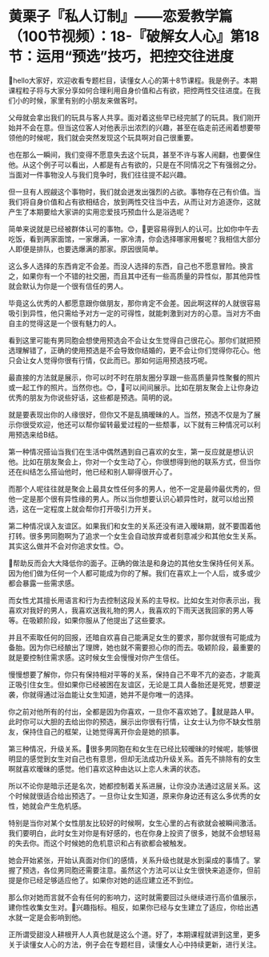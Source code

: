 # 黄栗子『私人订制』——恋爱教学篇（100节视频）：18-『破解女人心』第18节：运用“预选”技巧，把控交往进度

🎼hello大家好，欢迎收看专题栏目，读懂女人心的第十8节课程。我是例子。本期课程粒子将与大家分享如何合理利用自身价值和占有欲，把控两性交往进度。在我们小的时候，家里有别的小朋友来做客时。

父母就会拿出我们的玩具与客人共享。面对着这些早已经完腻了的玩具。我们刚开始并不会在意。但当这位客人对他表示出浓烈的兴趣，甚至在临走前还闹着想要带领他的时候呢，我们就会突然发现这个玩具啊对自己很重要。

也在那么一瞬间，我们变得不愿意失去这个玩具，甚至不许与客人闹翻，也要保住他。从这个例子可以看出，人都是有占有欲的，只是在不同情况之下有强弱之分。当面对一件事物没人与我们竞争时，我们往往提不起兴趣。

但一旦有人觊觎这个事物时，我们就会迸发出强烈的占欲。事物存在己有价值。当我们将自身价值和占有欲相结合，放到两性交往当中去，从而让对方追逐你，这就产生了本期要给大家讲的实用恋爱技巧预血什么是浴选呢？

简单来说就是已经被群体认可的事物。😊，🎼更容易得到人的认可。比如你中午去吃饭，看到两家面馆，一家爆满，一家冷清，你会选择哪家用餐呢？我相信大部分人即便是排队，也要选爆满的那家。原因很简单。

这么多人选择的东西肯定不会差。而没人选择的东西，自己也不愿意冒险。换言之，如果你有一个不错的社交圈，而且其中还有一些高质量的异性似，那其他异性就会默认为你是一个很有信任的男人。

毕竟这么优秀的人都愿意跟你做朋友，那你肯定不会差。因此啊这样的人就很容易吸引到异性，他只需给予对方一定的可得性，就能刺激到对方的心意。当对方不由自主的觉得这是一个很有魅力的人。

看到这里可能有男同胞会想使用预选会不会让女生觉得自己很花心。那你们就把预选理解错了，正确的使用预选是不会导致你结婚的，更不会让你们觉得你花心。他只会让女人觉得你很有行情，仅此而已。那如何运用预选技巧呢。

最直接的方法就是展示，你可以时不时在朋友圈分享跟一些高质量异性聚餐的照片或一起工作的照片。当然你也。😊，🎼可以间间展示。比如在朋友聚会上让你身边优秀的朋友为你说些好话，这些都是预选。简明的说。

就是要表现出你的人缘很好，但你又不是乱搞暧昧的人。当然，预选不仅是为了展示你很受欢迎，他还可以帮你留转最爱过程的一些颓事，以下就有三种情况可以利用预选来给B结。

第一种情况搭讪当我们在生活中偶然遇到自己喜欢的女生，第一反应就是想认识他。比如在朋友聚会上，你对一个女生动了心，你很想得到他的联系方式，但当你还在纠结怎么搭讪他时，他已经和别人聊得很开心了。

而那个人呢往往就是聚会上最具女性任何多的男人，他不一定是最帅最优秀的，但他一定是那个很有异性缘的男人。所以当你想要认识心颖异性时，就可以给出预选，这在一定程度上就会帮你打开吸引力开关。

第二种情况误入友谊区。如果我们和女生的关系还没有进入暧昧期，就不要围着他打转。很多男同胞啊为了追求一个女生会自动放弃或者刻意减少和其他女生关系。其实这么做并不会对你追求女性。😊。

🎼帮助反而会大大降低你的面子。正确的做法是和身边的其他女生保持任何关系。因为他们做为任何一个人都可能成为你的了解。我们在喜欢上一个人后，或多或少都会暴露一些需求感。

而女性尤其擅长用语言和行为去控制这段关系的主导权。比如女生对你表示出，我喜欢对我好的男人，我喜欢送我礼物的男人，我喜欢的下雨天送我回家的男人等等。在吸颖阶段，如果你服从了他提出了这些要求。

并且不索取任何的回报，还暗自欢喜自己能满足女生的要求，那你就很有可能成为备胎。因为你已经酿出了理牌，她也就不需要担心你的而去。吸颖阶段，最重要的就是要控制住需求感。这时候女生会慢慢对你产生信任。

慢慢想要了解你，你只有保持相对平等的关系，保持自己不卑不亢的姿态，才能真正吸引住女生。但如果你已经被困在友谊区，无论是工具人备胎还是死党，想要逆袭，你就得通过浴血能让女生知道，她并不是你唯一的选择。

你之前对他所有的付出，全都是因为你喜欢，一旦你不喜欢她了。🎼就是路人甲。此时你可以大胆的去给出你的预选，展示出你很有行情，让女士认为你不缺女性朋友，保持住自己的框架，让她觉得离开你会是她的损事。

第三种情况，升级关系。🎼很多男同胞在和女生在已经比较暧昧的时候呢，能够很明显的感觉到女生对自己也有意思，但却无法成功升级关系。首先不排除有的女生啊就喜欢暧昧的感觉。他们喜欢这种由达以上恋人未满的状态。

所以不论你是暗示还是名次，她都控制着关系进展，让你没办法通过这层关系。这个时候就很适合给出预选了。一旦你让女生知道，原来你身边还有这么多优秀的女性，她就会产生危机感。

特别是当你对某个女性朋友比较好的时候啊，女生心里的占有欲就会被瞬间激活。我们要明白，此时女生对你是有好感的，也在你身上投资了很多，她就不会想轻易的失去你。而这个时候她的危机意识和占有欲都会被触发。

她会开始紧张，开始认真面对你们的感情，关系升级也就是水到渠成的事情了。掌握了预选，各位男同胞还需要注意。虽然这个方法可以让女生很快来追逐你，但前提是你已经足够适应他了。如果你对她的适应建立还不到位。

那么你对她而言就不会有任何的影响力，这时就需要回过头继续进行高价值展示，建你性收集女生对。🎼兴趣指标。相反，如果你已经与女生建立了适应，你给出遇水就一定是会影响到他。

正所谓受甜没人耕根开人人真也就是这么个道。好了，本期课程就讲到这里，更多关于读懂女人心的方法，例子会在专题栏目，读懂女人心中持续更新，进行关注。

